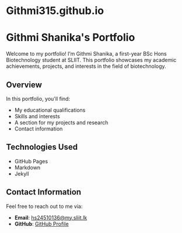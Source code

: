 # Githmi315.github.io
# Githmi Shanika's Portfolio

Welcome to my portfolio! I’m Githmi Shanika, a first-year BSc Hons Biotechnology student at SLIIT. This portfolio showcases my academic achievements, projects, and interests in the field of biotechnology.

## Overview

In this portfolio, you'll find:
- My educational qualifications
- Skills and interests
- A section for my projects and research
- Contact information

## Technologies Used

- GitHub Pages
- Markdown
- Jekyll 


## Contact Information

Feel free to reach out to me via:
- **Email**: hs24510136@my.sliit.lk
- **GitHub**: [GitHub Profile](https://github.com/Githmi315)
